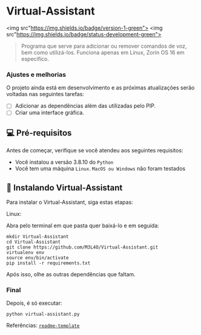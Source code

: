# Virtual-Assistant
<img src"https://img.shields.io/badge/version-1-green">
<img src"https://img.shields.io/badge/status-development-green">
> Programa que serve para adicionar ou remover comandos de voz, bem como utilizá-los. Funciona apenas em Linux, Zorin OS 16 em especifico.

### Ajustes e melhorias

O projeto ainda está em desenvolvimento e as próximas atualizações serão voltadas nas seguintes tarefas:

- [ ] Adicionar as dependências além das utilizadas pelo PIP.
- [ ] Criar uma interface gráfica.

## 💻 Pré-requisitos

Antes de começar, verifique se você atendeu aos seguintes requisitos:

* Você instalou a versão 3.8.10 do `Python`
* Você tem uma máquina `Linux`. `MacOS ou Windows` não foram testados

## 🚀 Instalando Virtual-Assistant

Para instalar o Virtual-Assistant, siga estas etapas:

Linux:

Abra pelo terminal em que pasta quer baixá-lo e em seguida:

```
mkdir Virtual-Assistant
cd Virtual-Assistant
git clone https://github.com/M3L4O/Virtual-Assistant.git
virtualenv env
source env/bin/activate
pip install -r requirements.txt
```
Após isso, olhe as outras dependências que faltam.

### Final

Depois, é só executar:

```
python virtual-assistant.py
```

Referências: [`readme-template`](https://github.com/iuricode/readme-template)